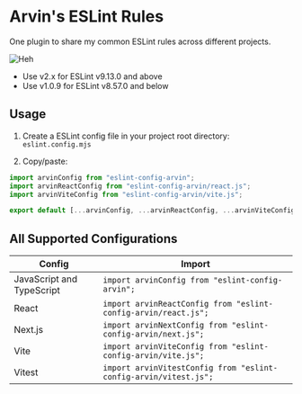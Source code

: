 # Arvin's ESLint Rules

One plugin to share my common ESLint rules across different projects.

![Heh](https://media.giphy.com/media/M3o3fL9nnxG4o/giphy.gif)

- Use v2.x for ESLint v9.13.0 and above
- Use v1.0.9 for ESLint v8.57.0 and below

## Usage

1. Create a ESLint config file in your project root directory:
   `eslint.config.mjs`

2. Copy/paste:

```js
import arvinConfig from "eslint-config-arvin";
import arvinReactConfig from "eslint-config-arvin/react.js";
import arvinViteConfig from "eslint-config-arvin/vite.js";

export default [...arvinConfig, ...arvinReactConfig, ...arvinViteConfig];
```

## All Supported Configurations

| Config                    | Import                                                           |
| ------------------------- | ---------------------------------------------------------------- |
| JavaScript and TypeScript | `import arvinConfig from "eslint-config-arvin";`                 |
| React                     | `import arvinReactConfig from "eslint-config-arvin/react.js";`   |
| Next.js                   | `import arvinNextConfig from "eslint-config-arvin/next.js";`     |
| Vite                      | `import arvinViteConfig from "eslint-config-arvin/vite.js";`     |
| Vitest                    | `import arvinVitestConfig from "eslint-config-arvin/vitest.js";` |
